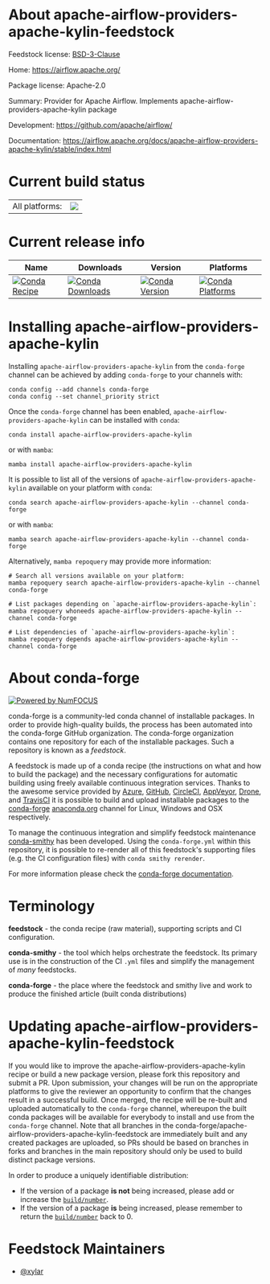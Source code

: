 About apache-airflow-providers-apache-kylin-feedstock
=====================================================

Feedstock license: [BSD-3-Clause](https://github.com/conda-forge/apache-airflow-providers-apache-kylin-feedstock/blob/main/LICENSE.txt)

Home: https://airflow.apache.org/

Package license: Apache-2.0

Summary: Provider for Apache Airflow. Implements apache-airflow-providers-apache-kylin package

Development: https://github.com/apache/airflow/

Documentation: https://airflow.apache.org/docs/apache-airflow-providers-apache-kylin/stable/index.html

Current build status
====================


<table><tr><td>All platforms:</td>
    <td>
      <a href="https://dev.azure.com/conda-forge/feedstock-builds/_build/latest?definitionId=12054&branchName=main">
        <img src="https://dev.azure.com/conda-forge/feedstock-builds/_apis/build/status/apache-airflow-providers-apache-kylin-feedstock?branchName=main">
      </a>
    </td>
  </tr>
</table>

Current release info
====================

| Name | Downloads | Version | Platforms |
| --- | --- | --- | --- |
| [![Conda Recipe](https://img.shields.io/badge/recipe-apache--airflow--providers--apache--kylin-green.svg)](https://anaconda.org/conda-forge/apache-airflow-providers-apache-kylin) | [![Conda Downloads](https://img.shields.io/conda/dn/conda-forge/apache-airflow-providers-apache-kylin.svg)](https://anaconda.org/conda-forge/apache-airflow-providers-apache-kylin) | [![Conda Version](https://img.shields.io/conda/vn/conda-forge/apache-airflow-providers-apache-kylin.svg)](https://anaconda.org/conda-forge/apache-airflow-providers-apache-kylin) | [![Conda Platforms](https://img.shields.io/conda/pn/conda-forge/apache-airflow-providers-apache-kylin.svg)](https://anaconda.org/conda-forge/apache-airflow-providers-apache-kylin) |

Installing apache-airflow-providers-apache-kylin
================================================

Installing `apache-airflow-providers-apache-kylin` from the `conda-forge` channel can be achieved by adding `conda-forge` to your channels with:

```
conda config --add channels conda-forge
conda config --set channel_priority strict
```

Once the `conda-forge` channel has been enabled, `apache-airflow-providers-apache-kylin` can be installed with `conda`:

```
conda install apache-airflow-providers-apache-kylin
```

or with `mamba`:

```
mamba install apache-airflow-providers-apache-kylin
```

It is possible to list all of the versions of `apache-airflow-providers-apache-kylin` available on your platform with `conda`:

```
conda search apache-airflow-providers-apache-kylin --channel conda-forge
```

or with `mamba`:

```
mamba search apache-airflow-providers-apache-kylin --channel conda-forge
```

Alternatively, `mamba repoquery` may provide more information:

```
# Search all versions available on your platform:
mamba repoquery search apache-airflow-providers-apache-kylin --channel conda-forge

# List packages depending on `apache-airflow-providers-apache-kylin`:
mamba repoquery whoneeds apache-airflow-providers-apache-kylin --channel conda-forge

# List dependencies of `apache-airflow-providers-apache-kylin`:
mamba repoquery depends apache-airflow-providers-apache-kylin --channel conda-forge
```


About conda-forge
=================

[![Powered by
NumFOCUS](https://img.shields.io/badge/powered%20by-NumFOCUS-orange.svg?style=flat&colorA=E1523D&colorB=007D8A)](https://numfocus.org)

conda-forge is a community-led conda channel of installable packages.
In order to provide high-quality builds, the process has been automated into the
conda-forge GitHub organization. The conda-forge organization contains one repository
for each of the installable packages. Such a repository is known as a *feedstock*.

A feedstock is made up of a conda recipe (the instructions on what and how to build
the package) and the necessary configurations for automatic building using freely
available continuous integration services. Thanks to the awesome service provided by
[Azure](https://azure.microsoft.com/en-us/services/devops/), [GitHub](https://github.com/),
[CircleCI](https://circleci.com/), [AppVeyor](https://www.appveyor.com/),
[Drone](https://cloud.drone.io/welcome), and [TravisCI](https://travis-ci.com/)
it is possible to build and upload installable packages to the
[conda-forge](https://anaconda.org/conda-forge) [anaconda.org](https://anaconda.org/)
channel for Linux, Windows and OSX respectively.

To manage the continuous integration and simplify feedstock maintenance
[conda-smithy](https://github.com/conda-forge/conda-smithy) has been developed.
Using the ``conda-forge.yml`` within this repository, it is possible to re-render all of
this feedstock's supporting files (e.g. the CI configuration files) with ``conda smithy rerender``.

For more information please check the [conda-forge documentation](https://conda-forge.org/docs/).

Terminology
===========

**feedstock** - the conda recipe (raw material), supporting scripts and CI configuration.

**conda-smithy** - the tool which helps orchestrate the feedstock.
                   Its primary use is in the construction of the CI ``.yml`` files
                   and simplify the management of *many* feedstocks.

**conda-forge** - the place where the feedstock and smithy live and work to
                  produce the finished article (built conda distributions)


Updating apache-airflow-providers-apache-kylin-feedstock
========================================================

If you would like to improve the apache-airflow-providers-apache-kylin recipe or build a new
package version, please fork this repository and submit a PR. Upon submission,
your changes will be run on the appropriate platforms to give the reviewer an
opportunity to confirm that the changes result in a successful build. Once
merged, the recipe will be re-built and uploaded automatically to the
`conda-forge` channel, whereupon the built conda packages will be available for
everybody to install and use from the `conda-forge` channel.
Note that all branches in the conda-forge/apache-airflow-providers-apache-kylin-feedstock are
immediately built and any created packages are uploaded, so PRs should be based
on branches in forks and branches in the main repository should only be used to
build distinct package versions.

In order to produce a uniquely identifiable distribution:
 * If the version of a package **is not** being increased, please add or increase
   the [``build/number``](https://docs.conda.io/projects/conda-build/en/latest/resources/define-metadata.html#build-number-and-string).
 * If the version of a package **is** being increased, please remember to return
   the [``build/number``](https://docs.conda.io/projects/conda-build/en/latest/resources/define-metadata.html#build-number-and-string)
   back to 0.

Feedstock Maintainers
=====================

* [@xylar](https://github.com/xylar/)

